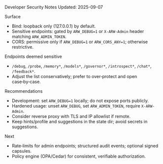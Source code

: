Developer Security Notes
Updated: 2025-09-07

Surface
- Bind: loopback only (127.0.0.1) by default.
- Sensitive endpoints: gated by `ARW_DEBUG=1` or `X-ARW-Admin` header matching `ARW_ADMIN_TOKEN`.
- CORS: permissive only if `ARW_DEBUG=1` or `ARW_CORS_ANY=1`; otherwise restrictive.

Endpoints deemed sensitive
- `/debug`, `/probe`, `/memory*`, `/models*`, `/governor*`, `/introspect*`, `/chat*`, `/feedback*`.
- Adjust the list conservatively; prefer to over‑protect and open case‑by‑case.

Recommendations
- Development: set `ARW_DEBUG=1` locally; do not expose ports publicly.
- Hardened usage: unset `ARW_DEBUG`, set `ARW_ADMIN_TOKEN`, require `X-ARW-Admin`.
- Consider reverse proxy with TLS and IP allowlist if remote.
- Keep hints/profile and suggestions in the state dir; avoid secrets in suggestions.

Next
- Rate‑limits for admin endpoints; structured audit events; optional signed capsules.
- Policy engine (OPA/Cedar) for consistent, verifiable authorization.

